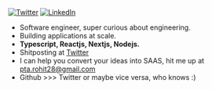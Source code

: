</div>
<a href="https://twitter.com/whyrohitwhy" target="__blank"><img src="https://img.shields.io/twitter/follow/whyrohitwhy?style=social" alt="Twitter"></a>
<a href="www.linkedin.com/in/rohit-gupta28" target="_blank"><img src="https://img.shields.io/badge/LinkedIn-%230077B5.svg?&style=flat-square&logo=linkedin&logoColor=white" alt="LinkedIn"></a>
</a>
<br>

- Software engineer, super curious about engineering.
- Building applications at scale.
- **Typescript, Reactjs, Nextjs, Nodejs.**
- Shitposting at [Twitter](https://twitter.com/whyrohitwhy)
- I can help you convert your ideas into SAAS, hit me up at [pta.rohit28@gmail.com](mailto:pta.rohit28@gmail.com)
- Github >>> Twitter or maybe vice versa, who knows :)
